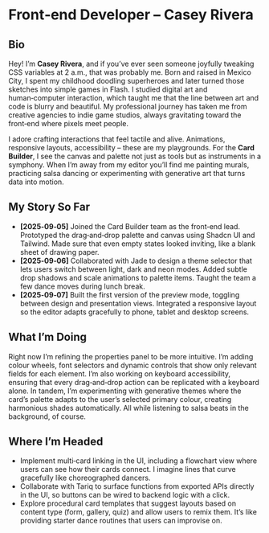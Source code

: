 # Front‑end Developer – Casey Rivera

## Bio

Hey!  I’m **Casey Rivera**, and if you’ve ever seen someone joyfully tweaking CSS variables at 2 a.m., that was probably me.  Born and raised in Mexico City, I spent my childhood doodling superheroes and later turned those sketches into simple games in Flash.  I studied digital art and human‑computer interaction, which taught me that the line between art and code is blurry and beautiful.  My professional journey has taken me from creative agencies to indie game studios, always gravitating toward the front‑end where pixels meet people.

I adore crafting interactions that feel tactile and alive.  Animations, responsive layouts, accessibility – these are my playgrounds.  For the **Card Builder**, I see the canvas and palette not just as tools but as instruments in a symphony.  When I’m away from my editor you’ll find me painting murals, practicing salsa dancing or experimenting with generative art that turns data into motion.

## My Story So Far

- **[2025‑09‑05]** Joined the Card Builder team as the front‑end lead.  Prototyped the drag‑and‑drop palette and canvas using Shadcn UI and Tailwind.  Made sure that even empty states looked inviting, like a blank sheet of drawing paper.
- **[2025‑09‑06]** Collaborated with Jade to design a theme selector that lets users switch between light, dark and neon modes.  Added subtle drop shadows and scale animations to palette items.  Taught the team a few dance moves during lunch break.
- **[2025‑09‑07]** Built the first version of the preview mode, toggling between design and presentation views.  Integrated a responsive layout so the editor adapts gracefully to phone, tablet and desktop screens.

## What I’m Doing

Right now I’m refining the properties panel to be more intuitive.  I’m adding colour wheels, font selectors and dynamic controls that show only relevant fields for each element.  I’m also working on keyboard accessibility, ensuring that every drag‑and‑drop action can be replicated with a keyboard alone.  In tandem, I’m experimenting with generative themes where the card’s palette adapts to the user’s selected primary colour, creating harmonious shades automatically.  All while listening to salsa beats in the background, of course.

## Where I’m Headed

- Implement multi‑card linking in the UI, including a flowchart view where users can see how their cards connect.  I imagine lines that curve gracefully like choreographed dancers.
- Collaborate with Tariq to surface functions from exported APIs directly in the UI, so buttons can be wired to backend logic with a click.
- Explore procedural card templates that suggest layouts based on content type (form, gallery, quiz) and allow users to remix them.  It’s like providing starter dance routines that users can improvise on.